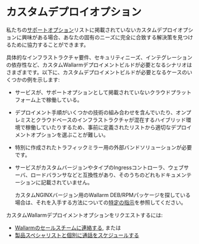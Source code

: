 # カスタムデプロイオプション

私たちの[サポートオプション](../supported-deployment-options.md)リストに掲載されていないカスタムデプロイオプションに興味がある場合、あなたの固有のニーズに完全に合致する解決策を見つけるために協力することができます。

具体的なインフラストラクチャ要件、セキュリティニーズ、インテグレーションの依存性など、カスタムWallarmデプロイメントビルドが必要となるシナリオはさまざまです。以下に、カスタムデプロイメントビルドが必要となるケースのいくつかの例を示します:

* サービスが、サポートオプションとして掲載されていないクラウドプラットフォーム上で稼働している。
* デプロイメント手順がいくつかの技術の組み合わせを含んでいたり、オンプレミスとクラウドベースのインフラストラクチャが混在するハイブリッド環境で稼働していたりするため、事前に定義されたリストから適切なデプロイメントオプションを選ぶことが難しい。
* 特別に作成されたトラフィックミラー用の外部バンドソリューションが必要です。
* サービスがカスタムバージョンやタイプのIngressコントローラ、ウェブサーバ、ロードバランサなどと互換性があり、そのうちのどれもドキュメンテーションに記載されていません。

    カスタムNGINXバージョン用のWallarm DEB/RPMパッケージを探している場合は、それを入手する方法についての[特定の指示](custom-nginx-version.md)を参照してください。

カスタムWallarmデプロイメントオプションをリクエストするには:

* [Wallarmのセールスチームに連絡する](mailto:sales@wallarm.com?subject=Request%20for%20custom%20Wallarm%20deployment&body=Hello%20Wallarm%20Sales%20Team%2C%0AI%27m%20writing%20to%20explore%20a%20Wallarm%20deployment%20option%20for%20my%20product%20security.%20I%20couldn%27t%20find%20what%20I%20need%20among%20the%20listed%20options%20in%20your%20documentation%2C%20and%20I%20would%20appreciate%20your%20help%20to%20explore%20the%20possibilities.%0AI%20would%20be%20happy%20to%20schedule%20a%20call%20with%20you%20to%20discuss%20my%20requirements%20in%20detail.%0AThank%20you%20for%20your%20time%20and%20assistance.), または
* [製品スペシャリストと個別に通話をスケジュールする](https://www.wallarm.com/request-demo)